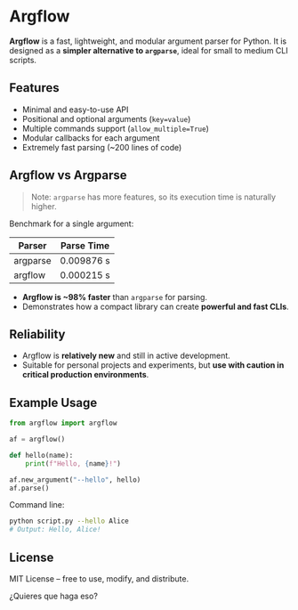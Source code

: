 # Argflow

**Argflow** is a fast, lightweight, and modular argument parser for Python.
It is designed as a **simpler alternative to `argparse`**, ideal for small to medium CLI scripts.


## Features

* Minimal and easy-to-use API
* Positional and optional arguments (`key=value`)
* Multiple commands support (`allow_multiple=True`)
* Modular callbacks for each argument
* Extremely fast parsing (\~200 lines of code)

## Argflow vs Argparse

> Note: `argparse` has more features, so its execution time is naturally higher.

Benchmark for a single argument:

| Parser   | Parse Time |
| -------- | ---------- |
| argparse | 0.009876 s |
| argflow  | 0.000215 s |

* **Argflow is \~98% faster** than `argparse` for parsing.
* Demonstrates how a compact library can create **powerful and fast CLIs**.

## Reliability

* Argflow is **relatively new** and still in active development.
* Suitable for personal projects and experiments, but **use with caution in critical production environments**.

## Example Usage

```python
from argflow import argflow

af = argflow()

def hello(name):
    print(f"Hello, {name}!")

af.new_argument("--hello", hello)
af.parse()
```

Command line:

```bash
python script.py --hello Alice
# Output: Hello, Alice!
```


## License

MIT License – free to use, modify, and distribute.

¿Quieres que haga eso?
